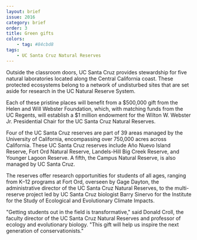 ```yaml
---
layout: brief
issue: 2016
category: brief
order: 3
title: Green gifts
colors:
    - tag: #84cbd8
tags:
    - UC Santa Cruz Natural Reserves 
---
```


Outside the classroom doors, UC Santa Cruz provides stewardship for five natural laboratories located along the Central California coast. These protected ecosystems belong to a network of undisturbed sites that are set aside for research in the UC Natural Reserve System.

Each of these pristine places will benefit from a $500,000 gift from the Helen and Will Webster Foundation, which, with matching funds from the UC Regents, will establish a $1 million endowment for the Wilton W. Webster Jr. Presidential Chair for the UC Santa Cruz Natural Reserves.

Four of the UC Santa Cruz reserves are part of 39 areas managed by the University of California, encompassing over 750,000 acres across California. These UC Santa Cruz reserves include Año Nuevo Island Reserve, Fort Ord Natural Reserve, Landels-Hill Big Creek Reserve, and Younger Lagoon Reserve. A fifth, the Campus Natural Reserve, is also managed by UC Santa Cruz.

The reserves offer research opportunities for students of all ages, ranging from K–12 programs at Fort Ord, overseen by Gage Dayton, the administrative director of the UC Santa Cruz Natural Reserves, to the multi-reserve project led by UC Santa Cruz biologist Barry Sinervo for the Institute for the Study of Ecological and Evolutionary Climate Impacts.

"Getting students out in the field is transformative," said Donald Croll, the faculty director of the UC Santa Cruz Natural Reserves and professor of ecology and evolutionary biology. "This gift will help us inspire the next generation of conservationists." 
